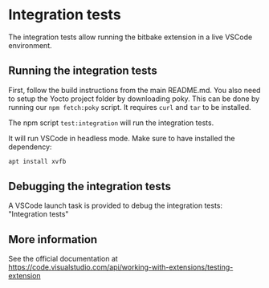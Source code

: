 # Integration tests

The integration tests allow running the bitbake extension in a live VSCode
environment.

## Running the integration tests

First, follow the build instructions from the main README.md.
You also need to setup the Yocto project folder by downloading poky.
This can be done by running our `npm fetch:poky` script. It requires `curl` and
`tar` to be installed.

The npm script `test:integration` will run the integration tests.

It will run VSCode in headless mode. Make sure to have installed the dependency:
``` sh
apt install xvfb
```

## Debugging the integration tests

A VSCode launch task is provided to debug the integration tests: "Integration tests"

## More information

See the official documentation at https://code.visualstudio.com/api/working-with-extensions/testing-extension
